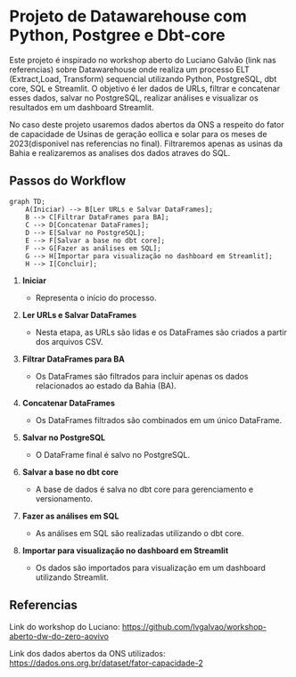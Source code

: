 # Projeto de Datawarehouse com Python, Postgree e Dbt-core

Este projeto é inspirado no workshop aberto do Luciano Galvão (link nas referencias) sobre Datawarehouse onde realiza um processo ELT (Extract,Load, Transform) sequencial utilizando Python, PostgreSQL, dbt core, SQL e Streamlit. O objetivo é ler dados de URLs, filtrar e concatenar esses dados, salvar no PostgreSQL, realizar análises e visualizar os resultados em um dashboard Streamlit.

No caso deste projeto usaremos dados abertos da ONS a respeito do fator de capacidade de Usinas de geração eollica e solar para os meses de 2023(disponivel nas referencias no final). Filtraremos apenas as usinas da Bahia e realizaremos as analises dos dados atraves do SQL.

## Passos do Workflow

```mermaid
graph TD;
    A(Iniciar) --> B[Ler URLs e Salvar DataFrames];
    B --> C[Filtrar DataFrames para BA];
    C --> D[Concatenar DataFrames];
    D --> E[Salvar no PostgreSQL];
    E --> F[Salvar a base no dbt core];
    F --> G[Fazer as análises em SQL];
    G --> H[Importar para visualização no dashboard em Streamlit];
    H --> I[Concluir]; 
```


1. **Iniciar**
    - Representa o início do processo.

2. **Ler URLs e Salvar DataFrames**
    - Nesta etapa, as URLs são lidas e os DataFrames são criados a partir dos arquivos CSV.

3. **Filtrar DataFrames para BA**
    - Os DataFrames são filtrados para incluir apenas os dados relacionados ao estado da Bahia (BA).

4. **Concatenar DataFrames**
    - Os DataFrames filtrados são combinados em um único DataFrame.

5. **Salvar no PostgreSQL**
    - O DataFrame final é salvo no PostgreSQL.

6. **Salvar a base no dbt core**
    - A base de dados é salva no dbt core para gerenciamento e versionamento.

7. **Fazer as análises em SQL**
    - As análises em SQL são realizadas utilizando o dbt core.

8. **Importar para visualização no dashboard em Streamlit**
    - Os dados são importados para visualização em um dashboard utilizando Streamlit.


## Referencias

Link do workshop do Luciano: https://github.com/lvgalvao/workshop-aberto-dw-do-zero-aovivo

Link dos dados abertos da ONS utilizados: https://dados.ons.org.br/dataset/fator-capacidade-2


